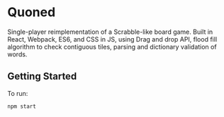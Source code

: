 # Quoned

Single-player reimplementation of a Scrabble-like board game. Built in React, Webpack, ES6, and CSS in JS, using Drag and drop API, flood fill algorithm to check contiguous tiles, parsing and dictionary validation of words. 

## Getting Started

To run:

```
npm start
```
